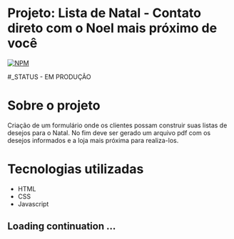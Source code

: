 # Projeto: Lista de Natal - Contato direto com o Noel mais próximo de você
[![NPM](https://img.shields.io/npm/l/react)](https://github.com/svapollo/html-css-js-first-christmas/blob/main/LICENSE)

#_STATUS - EM PRODUÇÃO

# Sobre o projeto 

Criação de um formulário onde os clientes possam construir suas listas de desejos para o Natal.
No fim deve ser gerado um arquivo pdf com os desejos informados e a loja mais próxima para realiza-los.

# Tecnologias utilizadas

- HTML
- CSS
- Javascript


## Loading continuation ...
